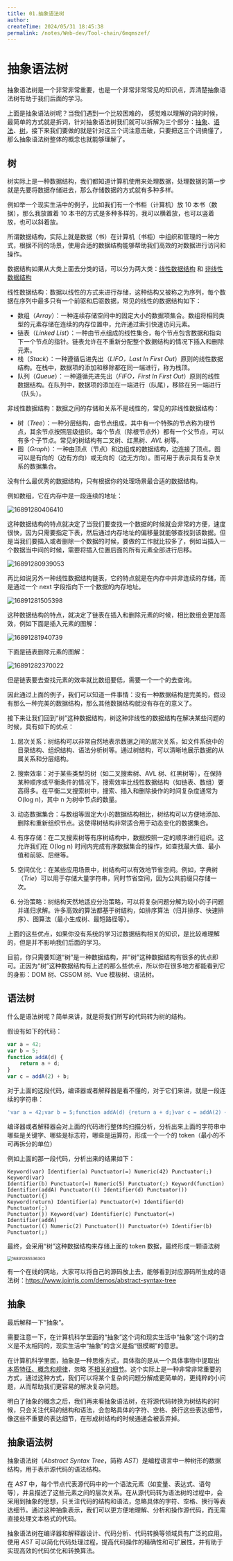 ```yaml
---
title: 01.抽象语法树
author:
createTime: 2024/05/31 18:45:38
permalink: /notes/Web-dev/Tool-chain/6mqmszef/
---
```

# 抽象语法树

抽象语法树是一个非常非常重要，也是一个非常非常常见的知识点，弄清楚抽象语法树有助于我们后面的学习。

上面是抽象语法树呢？当我们遇到一个比较困难的， 感觉难以理解的词的时候，最简单的方式就是拆词，针对抽象语法树我们就可以拆解为三个部分：<u>抽象</u>、<u>语法</u>、<u>树</u>，接下来我们要做的就是针对这三个词注意击破，只要把这三个词搞懂了，那么抽象语法树整体的概念也就能够理解了。

## 树

树实际上是一种数据结构，我们都知道计算机使用来处理数据，处理数据的第一步就是先要将数据存储进去，那么存储数据的方式就有多种多样。

例如举一个现实生活中的例子，比如我们有一个书柜（计算机）放 10 本书（数据），那么我放置着 10 本书的方式是多种多样的，我可以横着放，也可以竖着放，也可以斜着放。

所谓数据结构，实际上就是数据（书）在计算机（书柜）中组织和管理的一种方式，根据不同的场景，使用合适的数据结构能够帮助我们高效的对数据进行访问和操作。

数据结构如果从大类上面去分类的话，可以分为两大类：<u>线性数据结构</u> 和 <u>非线性数据结构</u>

线性数据结构：数据以线性的方式来进行存储，这种结构又被称之为序列，每个数据在序列中最多只有一个前驱和后驱数据，常见的线性的数据结构如下：

- 数组（_Array_）：一种连续存储空间中的固定大小的数据项集合。数组将相同类型的元素存储在连续的内存位置中，允许通过索引快速访问元素。
- 链表（_Linked List_）：一种由节点组成的线性集合，每个节点包含数据和指向下一个节点的指针。链表允许在不重新分配整个数据结构的情况下插入和删除元素。
- 栈（_Stack_）：一种遵循后进先出（_LIFO，Last In First Out_）原则的线性数据结构。在栈中，数据项的添加和移除都在同一端进行，称为栈顶。
- 队列（_Queue_）：一种遵循先进先出（_FIFO，First In First Out_）原则的线性数据结构。在队列中，数据项的添加在一端进行（队尾），移除在另一端进行（队头）。

非线性数据结构：数据之间的存储和关系不是线性的，常见的非线性数据结构：

- 树（_Tree_）：一种分层结构，由节点组成，其中有一个特殊的节点称为根节点，其余节点按照层级组织。每个节点（除根节点外）都有一个父节点，可以有多个子节点。常见的树结构有二叉树、红黑树、_AVL_ 树等。
- 图（_Graph_）：一种由顶点（节点）和边组成的数据结构，边连接了顶点。图可以是有向的（边有方向）或无向的（边无方向）。图可用于表示具有复杂关系的数据集合。

没有什么最优秀的数据结构，只有根据你的处理场景最合适的数据结构。

例如数组，它在内存中是一段连续的地址：

![16891280406410](https://resource.duyiedu.com/xiejie/2023-07-12-070435.jpg)

这种数据结构的特点就决定了当我们要查找一个数据的时候就会非常的方便，速度很快，因为只需要指定下表，然后通过内存地址的偏移量就能够查找到该数据。但是当我们要插入或者删除一个数据的时候，要做的工作就比较多了，例如当插入一个数据当中间的时候，需要将插入位置后面的所有元素全部进行后移。

![16891280939053](https://resource.duyiedu.com/xiejie/2023-07-12-070720.jpg)

再比如说另外一种线性数据结构链表，它的特点就是在内存中并非连续的存储，而是通过一个 next 字段指向下一个数据的内存地址。

![16891281505398](https://resource.duyiedu.com/xiejie/2023-07-12-070845.jpg)

这种数据结构的特点，就决定了链表在插入和删除元素的时候，相比数组会更加高效，例如下面是插入元素的图解：

![16891281940739](https://resource.duyiedu.com/xiejie/2023-07-12-070942.jpg)

下面是链表删除元素的图解：

![16891282370022](https://resource.duyiedu.com/xiejie/2023-07-12-071021.jpg)

但是链表要去查找元素的效率就比数组要低，需要一个一个的去查询。

因此通过上面的例子，我们可以知道一件事情：没有一种数据结构是完美的，假设有那么一种完美的数据结构，那么其他数据结构就没有存在的意义了。

接下来让我们回到“树”这种数据结构，树这种非线性的数据结构在解决某些问题的时候，具有如下的优点：

1. 层次关系：树结构可以非常自然地表示数据之间的层次关系，如文件系统中的目录结构、组织结构、语法分析树等。通过树结构，可以清晰地展示数据的从属关系和分层结构。

2. 搜索效率：对于某些类型的树（如二叉搜索树、AVL 树、红黑树等），在保持某种顺序或平衡条件的情况下，搜索效率比线性数据结构（如链表、数组）要高得多。在平衡二叉搜索树中，搜索、插入和删除操作的时间复杂度通常为 O(log n)，其中 n 为树中节点的数量。

3. 动态数据集合：与数组等固定大小的数据结构相比，树结构可以方便地添加、删除和重新组织节点。这使得树结构非常适合用于动态变化的数据集合。

4. 有序存储：在二叉搜索树等有序树结构中，数据按照一定的顺序进行组织。这允许我们在 O(log n) 时间内完成有序数据集合的操作，如查找最大值、最小值和前驱、后继等。

5. 空间优化：在某些应用场景中，树结构可以有效地节省空间。例如，字典树（_Trie_）可以用于存储大量字符串，同时节省空间，因为公共前缀只存储一次。

6. 分治策略：树结构天然地适应分治策略，可以将复杂问题分解为较小的子问题并递归求解。许多高效的算法都基于树结构，如排序算法（归并排序、快速排序）、图算法（最小生成树、最短路径等）。

上面的这些优点，如果你没有系统的学习过数据结构相关的知识，是比较难理解的，但是并不影响我们后面的学习。

目前，你只需要知道“树”是一种数据结构，并“树”这种数据结构有很多的优点即可。正因为“树”这种数据结构有上述的那么些优点，所以你在很多地方都能看到它的身影：DOM 树、CSSOM 树、Vue 模板树、语法树。

## 语法树

什么是语法树呢？简单来讲，就是将我们所写的代码转为树的结构。

假设有如下的代码：

```js
var a = 42;
var b = 5;
function addA(d) {
	return a + d;
}
var c = addA(2) + b;
```

对于上面的这段代码，编译器或者解释器是看不懂的，对于它们来讲，就是一段连续的字符串：

```js
'var a = 42;var b = 5;function addA(d) {return a + d;}var c = addA(2) + b;';
```

编译器或者解释器会对上面的代码进行整体的扫描分析，分析出来上面的字符串中哪些是关键字、哪些是标志符，哪些是运算符，形成一个一个的 token（最小的不可再拆分的单位）

例如上面的那一段代码，分析出来的结果如下：

```
Keyword(var) Identifier(a) Punctuator(=) Numeric(42) Punctuator(;) Keyword(var)
Identifier(b) Punctuator(=) Numeric(5) Punctuator(;) Keyword(function)
Identifier(addA) Punctuator(() Identifier(d) Punctuator()) Punctuator({)
Keyword(return) Identifier(a) Punctuator(+) Identifier(d) Punctuator(;)
Punctuator(}) Keyword(var) Identifier(c) Punctuator(=) Identifier(addA)
Punctuator(() Numeric(2) Punctuator()) Punctuator(+) Identifier(b) Punctuator(;)
```

最终，会采用“树”这种数据结构来存储上面的 token 数据，最终形成一颗语法树

<img src="https://resource.duyiedu.com/xiejie/2023-07-12-072509.jpg" alt="16891285536303" style="zoom:67%;" />

有一个在线的网站，大家可以将自己的源码放上去，能够看到对应源码所生成的语法树：https://www.jointjs.com/demos/abstract-syntax-tree

## 抽象

最后解释一下“抽象”。

需要注意一下，在计算机科学里面的“抽象”这个词和现实生活中“抽象”这个词的含义是不太相同的，现实生活中“抽象”的含义是指“很模糊”的意思。

在计算机科学里面，抽象是一种思维方式，具体指的是从一个具体事物中提取出 <u>本质特征、概念和规律</u>，忽略 <u>不相关的细节</u>。这个实际上是一种非常非常重要的方式，通过这种方式，我们可以将某个复杂的问题分解成更简单的，更纯粹的小问题，从而帮助我们更容易的解决复杂问题。

明白了抽象的概念之后，我们再来看抽象语法树，在将源代码转换为树结构的时候，只会关注代码的结构和语法，会忽略具体的字符、空格、换行这些表达细节，像这些不重要的表达细节，在形成树结构的时候通通会被丢弃掉。

## 抽象语法树

抽象语法树（_Abstract Syntax Tree_，简称 _AST_）是编程语言中一种树形的数据结构，用于表示源代码的语法结构。

在 _AST_ 中，每个节点代表源代码中的一个语法元素（如变量、表达式、语句等），并且描述了这些元素之间的层次关系。在从源代码转为语法树的过程中，会采用到抽象的思想，只关注代码的结构和语法，忽略具体的字符、空格、换行等表达细节。通过这种抽象表示，我们可以更方便地理解、分析和操作源代码，而无需直接处理文本格式的代码。

抽象语法树在编译器和解释器设计、代码分析、代码转换等领域具有广泛的应用。使用 _AST_ 可以简化代码处理过程，提高代码操作的精确性和可扩展性，并有助于实现高效的代码优化和转换算法。
